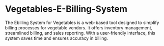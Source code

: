 # Vegetables-E-Billing-System
The Ebilling System for Vegetables is a web-based tool designed to simplify billing processes for vegetable vendors. It offers inventory management, streamlined billing, and sales reporting. With a user-friendly interface, this system saves time and ensures accuracy in billing.
